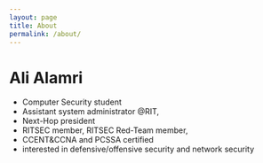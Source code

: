 ```yaml
---
layout: page
title: About
permalink: /about/
---
```


# Ali Alamri

- Computer Security student
- Assistant system administrator @RIT, 
- Next-Hop president
- RITSEC member, RITSEC Red-Team member, 
- CCENT\&CCNA and PCSSA certified
- interested in defensive/offensive security and network security 
